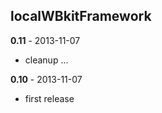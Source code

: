 ## localWBkitFramework

**0.11** - 2013-11-07

* cleanup ...

**0.10** - 2013-11-07

* first release